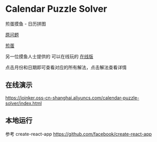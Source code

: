 # Calendar Puzzle Solver

煎蛋摸鱼 - 日历拼图

[原问题](https://www.dragonfjord.com/product/a-puzzle-a-day/")

[煎蛋](https://jandan.net)

另一位摸鱼人士提供的 可以在线玩的 [在线版](https://x6ud.gitee.io/a-puzzle-a-day/#/)

点击月份和日期即可查看对应的所有解法，点击解法查看详情

## 在线演示

https://joinker.oss-cn-shanghai.aliyuncs.com/calendar-puzzle-solver/index.html

## 本地运行

参考 create-react-app https://github.com/facebook/create-react-app
